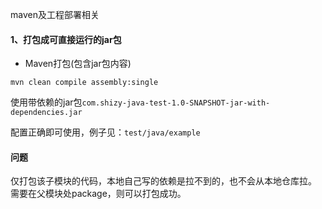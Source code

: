 maven及工程部署相关

#### 1、打包成可直接运行的jar包

* Maven打包(包含jar包内容)
```
mvn clean compile assembly:single
```

使用带依赖的jar包`com.shizy-java-test-1.0-SNAPSHOT-jar-with-dependencies.jar`
  
配置正确即可使用，例子见：`test/java/example`


#### 问题

仅打包该子模块的代码，本地自己写的依赖是拉不到的，也不会从本地仓库拉。
需要在父模块处package，则可以打包成功。